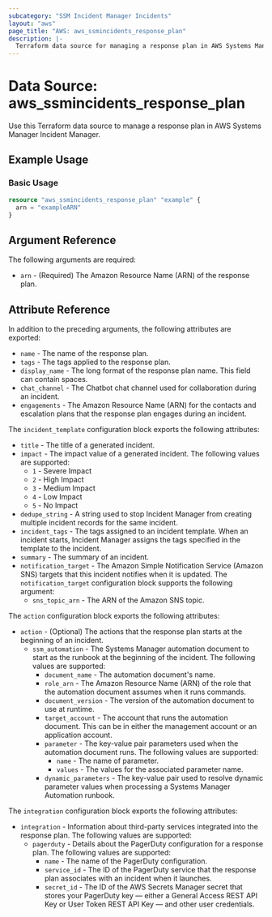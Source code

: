 ```yaml
---
subcategory: "SSM Incident Manager Incidents"
layout: "aws"
page_title: "AWS: aws_ssmincidents_response_plan"
description: |-
  Terraform data source for managing a response plan in AWS Systems Manager Incident Manager.
---
```


# Data Source: aws_ssmincidents_response_plan

Use this Terraform data source to manage a response plan in AWS Systems Manager Incident Manager.

## Example Usage

### Basic Usage

```terraform
resource "aws_ssmincidents_response_plan" "example" {
  arn = "exampleARN"
}
```

## Argument Reference

The following arguments are required:

* `arn` - (Required) The Amazon Resource Name (ARN) of the response plan.

## Attribute Reference

In addition to the preceding arguments, the following attributes are exported:

* `name` - The name of the response plan.
* `tags` - The tags applied to the response plan.
* `display_name` - The long format of the response plan name. This field can contain spaces.
* `chat_channel` - The Chatbot chat channel used for collaboration during an incident.
* `engagements` - The Amazon Resource Name (ARN) for the contacts and escalation plans that the response plan engages during an incident.

The `incident_template` configuration block exports the following attributes:

* `title` - The title of a generated incident.
* `impact` - The impact value of a generated incident. The following values are supported:
    * `1` - Severe Impact
    * `2` - High Impact
    * `3` - Medium Impact
    * `4` - Low Impact
    * `5` - No Impact
* `dedupe_string` - A string used to stop Incident Manager from creating multiple incident records for the same incident.
* `incident_tags` - The tags assigned to an incident template. When an incident starts, Incident Manager assigns the tags specified in the template to the incident.
* `summary` - The summary of an incident.
* `notification_target` - The Amazon Simple Notification Service (Amazon SNS) targets that this incident notifies when it is updated. The `notification_target` configuration block supports the following argument:
    * `sns_topic_arn` - The ARN of the Amazon SNS topic.

The `action` configuration block exports the following attributes:

* `action` - (Optional) The actions that the response plan starts at the beginning of an incident.
    * `ssm_automation` - The Systems Manager automation document to start as the runbook at the beginning of the incident. The following values are supported:
        * `document_name` - The automation document's name.
        * `role_arn` - The Amazon Resource Name (ARN) of the role that the automation document assumes when it runs commands.
        * `document_version` - The version of the automation document to use at runtime.
        * `target_account` - The account that runs the automation document. This can be in either the management account or an application account.
        * `parameter` - The key-value pair parameters used when the automation document runs. The following values are supported:
            * `name` - The name of parameter.
            * `values` - The values for the associated parameter name.
        * `dynamic_parameters` - The key-value pair used to resolve dynamic parameter values when processing a Systems Manager Automation runbook.

The `integration` configuration block exports the following attributes:

* `integration` - Information about third-party services integrated into the response plan. The following values are supported:
    * `pagerduty` - Details about the PagerDuty configuration for a response plan. The following values are supported:
        * `name` - The name of the PagerDuty configuration.
        * `service_id` - The ID of the PagerDuty service that the response plan associates with an incident when it launches.
        * `secret_id` - The ID of the AWS Secrets Manager secret that stores your PagerDuty key &mdash; either a General Access REST API Key or User Token REST API Key &mdash; and other user credentials.
